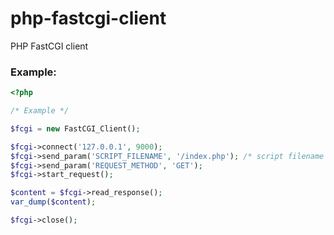 # php-fastcgi-client
PHP FastCGI client

### Example: ###

```php
<?php

/* Example */

$fcgi = new FastCGI_Client();

$fcgi->connect('127.0.0.1', 9000);
$fcgi->send_param('SCRIPT_FILENAME', '/index.php'); /* script filename */
$fcgi->send_param('REQUEST_METHOD', 'GET');
$fcgi->start_request();

$content = $fcgi->read_response();
var_dump($content);

$fcgi->close();
```
